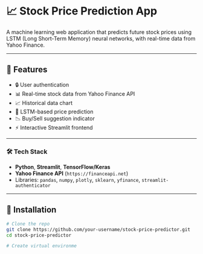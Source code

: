 # 📈 Stock Price Prediction App

A machine learning web application that predicts future stock prices using LSTM (Long Short-Term Memory) neural networks, with real-time data from Yahoo Finance.

---

## 🚀 Features

- 🔒 User authentication
- 📊 Real-time stock data from Yahoo Finance API
- 📈 Historical data chart
- 🧠 LSTM-based price prediction
- 📉 Buy/Sell suggestion indicator
- ⚡ Interactive Streamlit frontend

---

### 🛠️ Tech Stack

- **Python**, **Streamlit**, **TensorFlow/Keras**
- **Yahoo Finance API** (`https://financeapi.net`)
- Libraries: `pandas`, `numpy`, `plotly`, `sklearn`, `yfinance`, `streamlit-authenticator`

---

## 🔧 Installation

```bash
# Clone the repo
git clone https://github.com/your-username/stock-price-predictor.git
cd stock-price-predictor

# Create virtual environme
